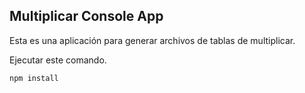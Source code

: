 ## Multiplicar Console App

Esta es una aplicación para generar archivos de tablas de multiplicar.

Ejecutar este comando.

```
npm install
```